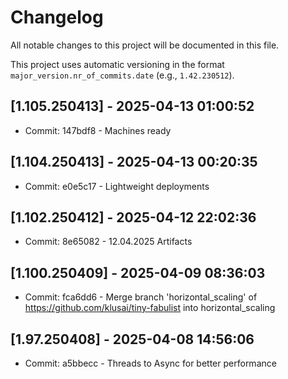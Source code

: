 # Changelog

All notable changes to this project will be documented in this file.

This project uses automatic versioning in the format `major_version.nr_of_commits.date` (e.g., `1.42.230512`). 
## [1.105.250413] - 2025-04-13 01:00:52

- Commit: 147bdf8 - Machines ready

## [1.104.250413] - 2025-04-13 00:20:35

- Commit: e0e5c17 - Lightweight deployments

## [1.102.250412] - 2025-04-12 22:02:36

- Commit: 8e65082 - 12.04.2025 Artifacts

## [1.100.250409] - 2025-04-09 08:36:03

- Commit: fca6dd6 - Merge branch 'horizontal_scaling' of https://github.com/klusai/tiny-fabulist into horizontal_scaling

## [1.97.250408] - 2025-04-08 14:56:06

- Commit: a5bbecc - Threads to Async for better performance

